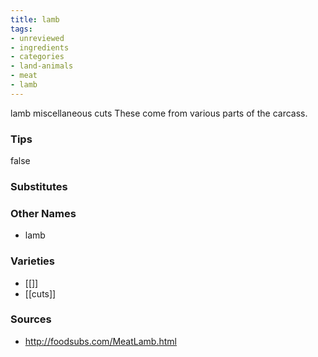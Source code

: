 ```yaml
---
title: lamb
tags:
- unreviewed
- ingredients
- categories
- land-animals
- meat
- lamb
---
```

lamb miscellaneous cuts These come from various parts of the carcass.

### Tips
false

### Substitutes


### Other Names

* lamb

### Varieties

* [[]]
* [[cuts]]

### Sources
* http://foodsubs.com/MeatLamb.html
